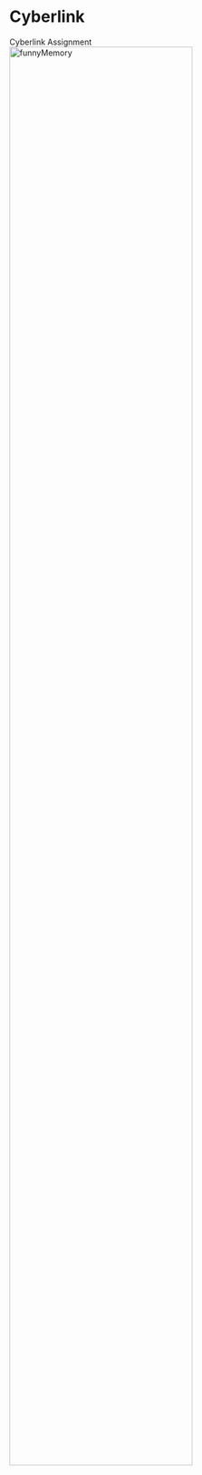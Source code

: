 # Cyberlink
Cyberlink Assignment
<img src="https://media.giphy.com/media/Suq8pQz5AHM9a/giphy.gif" alt="funnyMemory" height="80%" width="80%">
